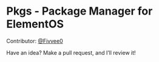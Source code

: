 # Pkgs - Package Manager for ElementOS

Contributor: [@Fivvee0](https://github.com/Fivvee0)

Have an idea? Make a pull request, and I’ll review it!